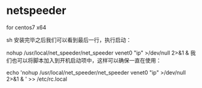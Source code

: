 # netspeeder
for centos7 x64 

sh 
安装完毕之后我们可以看到最后一行，执行启动：

nohup /usr/local/net_speeder/net_speeder venet0 "ip" >/dev/null 2>&1 &
我们也可以将脚本加入到开机启动项中，这样可以确保一直在使用：

echo 'nohup /usr/local/net_speeder/net_speeder venet0 "ip" >/dev/null 2>&1 & ' >> /etc/rc.local
